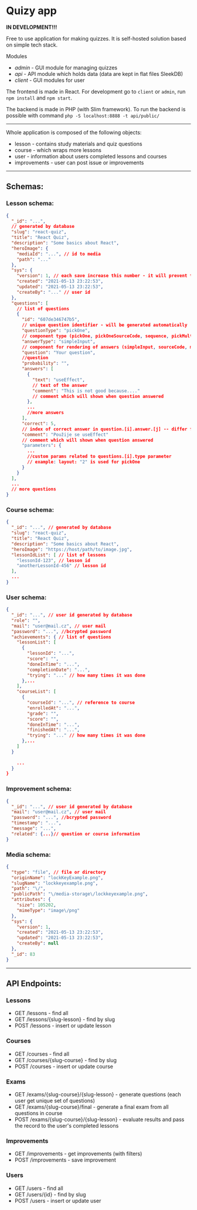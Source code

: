 # Quizy app

**IN DEVELOPMENT!!!**

Free to use application for making quizzes. 
It is self-hosted solution based on simple tech stack.

Modules
- _admin_ - GUI module for managing quizzes
- _api_ - API module which holds data (data are kept in flat files SleekDB)
- _client_ - GUI modules for user

The frontend is made in React. 
For development go to `client` or `admin`, run `npm install` and `npm start`.

The backend is made in PHP (with Slim framework). To run the backend is possible with command
`php -S localhost:8888 -t api/public/`

---

Whole application is composed of the following objects:
- lesson - contains study materials and quiz questions 
- course - which wraps more lessons
- user - information about users completed lessons and courses
- improvements - user can post issue or improvements

---
## Schemas:

### Lesson schema:

```json
{
  "_id": "...",
  // generated by database
  "slug": "react-quiz",
  "title": "React Quiz",
  "description": "Some basics about React",
  "heroImage": {
    "mediaId": "...", // id to media
    "path": "..."
  },
  "sys": {
    "version": 1, // each save increase this number - it will prevent the concurreny
    "created": "2021-05-13 23:22:53",
    "updated": "2021-05-13 23:22:53",
    "createBy": "..." // user id
  },
  "questions": [
    // list of questions
    {
      "id": "607de346747b5",
      // unique question identifier - will be generated automatically
      "questionType": "pickOne",
      // component type (pickOne, pickOneSourceCode, sequence, pickMultiple)
      "answerType": "simpleInput",
      // component for rendering of answers (simpleInput, sourceCode, markdown)
      "question": "Your question",
      //question
      "probability": "",
      "answers": [
        {
          "text": "useEffect",
          // text of the answer
          "comment": "This is not good because...."
          // comment which will shown when question answered
        },
        ...
        //more answers
      ],
      "correct": 5,
      // index of correct answer in question.[i].answer.[j] -- differ for each type
      "comment": "Použije se useEffect"
      // comment which will shown when question answered
      "parameters": {
        ...
        //custom params related to questions.[i].type parameter
        // example: layout: "2" is used for pickOne
      }
    }
  ],
  ...
  // more questions
}
```

### Course schema:

```json
{
  "_id": "...", // generated by database
  "slug": "react-quiz",
  "title": "React Quiz",
  "description": "Some basics about React",
  "heroImage": "https://host/path/to/image.jpg",
  "lessonIdList": [ // list of lessons
    "lessonId-123", // lesson id
    "anotherLessonId-456" // lesson id
  ],
  ...
}
```


### User schema:

```json
{
  "_id": "...", // user id generated by database
  "role": "",
  "mail": "user@mail.cz", // user mail
  "password": "...", //bcrypted password
  "achievements": { // list of questions
    "lessonList": [
      {
        "lessonId": "...",
        "score": "",
        "doneInTime": "...",
        "completionDate": "...",
        "trying": "..." // how many times it was done
      },...
    ],
    "courseList": [
      {
        "courseId": "...", // reference to course
        "enrolledAt": "...",
        "grade": "",
        "score": "",
        "doneInTime": "...",
        "finishedAt": "...",
        "trying": "..." // how many times it was done
      },...
    ]
  }
    
    ...
  }
}
```

### Improvement schema:

```json
{
  "_id": "...", // user id generated by database
  "mail": "user@mail.cz", // user mail
  "password": "...", //bcrypted password
  "timestamp": "...",
  "message": "...",
  "related": {...}// question or course information
}
```

### Media schema: 
```json
{
  "type": "file", // file or directory
  "originName": "lockKeyExample.png",
  "slugName": "lockkeyexample.png",
  "path": "\/",
  "publicPath": "\/media-storage\/lockkeyexample.png",
  "attributes": {
    "size": 105202,
    "mimeType": "image\/png"
  },
  "sys": {
    "version": 1,
    "created": "2021-05-13 23:22:53",
    "updated": "2021-05-13 23:22:53",
    "createBy": null
  },
  "_id": 83
}
```

---

## API Endpoints:

### Lessons
- GET /lessons - find all
- GET /lessons/{slug-lesson} - find by slug
- POST /lessons - insert or update lesson

### Courses

- GET /courses - find all
- GET /courses/{slug-course} - find by slug
- POST /courses - insert or update course

### Exams

- GET /exams/{slug-course}/{slug-lesson} - generate questions (each user get unique set of questions)
- GET /exams/{slug-course}/final - generate a final exam from all questions in course
- POST /exams/{slug-course}/{slug-lesson} - evaluate results and pass the record to the user's completed lessons

### Improvements

- GET /improvements - get improvements (with filters)
- POST /improvements - save improvement

### Users

- GET /users - find all
- GET /users/{id} - find by slug
- POST /users - insert or update user

